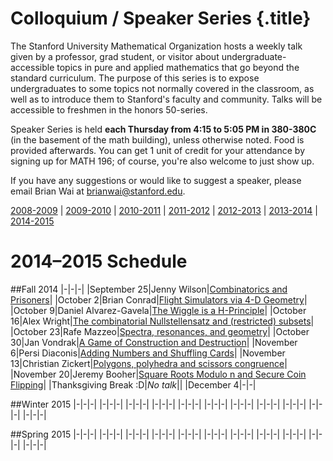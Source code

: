 # Colloquium / Speaker Series {.title}

The Stanford University Mathematical Organization hosts a weekly talk given by
a professor, grad student, or visitor about undergraduate-accessible topics in
pure and applied mathematics that go beyond the standard curriculum. The
purpose of this series is to expose undergraduates to some topics not normally
covered in the classroom, as well as to introduce them to Stanford's faculty
and community. Talks will be accessible to freshmen in the honors 50-series.

Speaker Series is held **each Thursday from 4:15 to 5:05 PM in 380-380C**
(in the basement of the math building), unless otherwise noted. Food is
provided afterwards. You can get 1 unit of credit for your attendance by
signing up for MATH 196; of course, you're also welcome to just show up.

If you have any suggestions or would like to suggest a speaker, please email
Brian Wai at brianwai@stanford.edu.

[2008-2009](/old/speakers/2009) | [2009-2010](/old/speakers/2010) | [2010-2011](/old/speakers/2011) | [2011-2012](/old/speakers/2012) | [2012-2013](/old/speakers/2013) | [2013-2014](_speakers_old.html) | [2014-2015](speakers.html)

# 2014&ndash;2015 Schedule

##Fall 2014
|-|-|-|
|September 25|Jenny Wilson|[Combinatorics and Prisoners](/pdfs/speakers/Sept25.pdf)|
|October 2|Brian Conrad|[Flight Simulators via 4-D Geometry](/pdfs/speakers/Oct2.pdf)|
|October 9|Daniel Alvarez-Gavela|[The Wiggle is a H-Principle](/pdfs/speakers/Oct9.pdf)|
|October 16|Alex Wright|[The combinatorial Nullstellensatz and (restricted) subsets](/pdfs/speakers/Oct16.pdf)|
|October 23|Rafe Mazzeo|[Spectra, resonances, and geometry](/pdfs/speakers/Oct23.pdf)|
|October 30|Jan Vondrak|[A Game of Construction and Destruction](/pdfs/speakers/Oct30.pdf)|
|November 6|Persi Diaconis|[Adding Numbers and Shuffling Cards](/pdfs/speakers/Nov6.pdf)|
|November 13|Christian Zickert|[Polygons, polyhedra and scissors congruence](/pdfs/speakers/Nov13.pdf)|
|November 20|Jeremy Booher|[Square Roots Modulo n and Secure Coin Flipping](/pdfs/speakers/Nov20.pdf)|
|Thanksgiving Break  :D|*No talk*||
|December 4|-|-|

##Winter 2015
|-|-|-|
|-|-|-|
|-|-|-|
|-|-|-|
|-|-|-|
|-|-|-|
|-|-|-|
|-|-|-|
|-|-|-|
|-|-|-|
|-|-|-|

##Spring 2015
|-|-|-|
|-|-|-|
|-|-|-|
|-|-|-|
|-|-|-|
|-|-|-|
|-|-|-|
|-|-|-|
|-|-|-|
|-|-|-|
|-|-|-|


